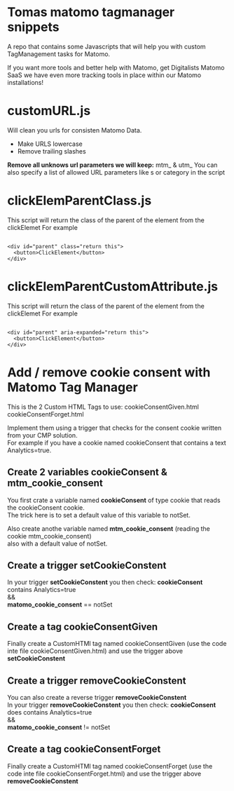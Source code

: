 # Tomas matomo tagmanager snippets
A repo that contains some Javascripts that will help you with custom TagManagement tasks for Matomo.

If you want more tools and better help with Matomo, get Digitalists Matomo SaaS we have even more tracking tools in place within our Matomo installations!

# customURL.js 
Will clean you urls for consisten Matomo Data.
- Make URLS lowercase
- Remove trailing slashes

**Remove all unknows url parameters we will keep:**
mtm_ & utm_
You can also specify a list of allowed URL parameters like s or category in the script 

# clickElemParentClass.js 
This script will return the class of the parent of the element from the clickElemet
For example
```

<div id="parent" class="return this">
  <button>ClickElement</button>
</div>
```


# clickElemParentCustomAttribute.js 

This script will return the class of the parent of the element from the clickElemet
For example
```

<div id="parent" aria-expanded="return this">
  <button>ClickElement</button>
</div>  
```

# Add / remove cookie consent with Matomo Tag Manager
This is the 2 Custom HTML Tags to use:
cookieConsentGiven.html 
cookieConsentForget.html

Implement them using a trigger that checks for the consent cookie written from your CMP solution.  
For example if you have a cookie named cookieConsent that contains a text Analytics=true. 

## Create 2 variables cookieConsent & mtm_cookie_consent
You first crate a variable named **cookieConsent** of type cookie that reads the cookieConsent cookie.  
The trick here is to set a default value of this variable to notSet.  

Also create anothe variable named **mtm_cookie_consent** (reading the cookie mtm_cookie_consent)   
also with a default value of notSet. 

## Create a trigger setCookieConstent
In your trigger **setCookieConstent** you then check: 
**cookieConsent** contains Analytics=true  
&&  
**matomo_cookie_consent** == notSet  

## Create a tag cookieConsentGiven

Finally create a CustomHTMl tag named cookieConsentGiven (use the code inte file cookieConsentGiven.html)
and use the trigger above **setCookieConstent** 

## Create a trigger removeCookieConstent

You can also create a reverse trigger **removeCookieConstent**  
In your trigger **removeCookieConstent** you then check: 
**cookieConsent** does contains Analytics=true  
&&  
**matomo_cookie_consent** != notSet  

## Create a tag cookieConsentForget
Finally create a CustomHTMl tag named cookieConsentForget (use the code inte file cookieConsentForget.html)
and use the trigger above **removeCookieConstent** 

